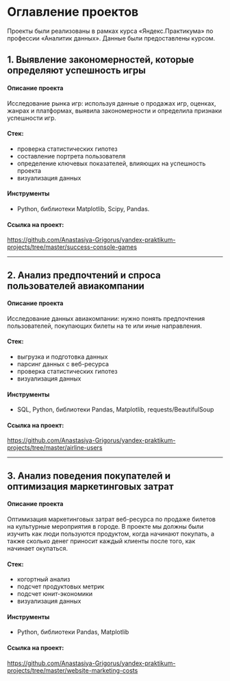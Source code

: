 # Оглавление проектов

Проекты были реализованы в рамках курса «Яндекс.Практикума» по профессии «Аналитик данных». Данные были предоставлены курсом.

## 1. Выявление закономерностей, которые определяют успешность игры

#### Описание проекта

Исследование рынка игр: используя данные о продажах игр, оценках, жанрах и платформах, выявила закономерности и определила признаки успешности игр. 

#### Стек:
- проверка статистических гипотез
- составление портрета пользователя
- определение ключевых показателей, влияющих на успешность проекта
- визуализация данных

#### Инструменты
- Python, библиотеки Matplotlib, Scipy, Pandas.

#### Ссылка на проект:
https://github.com/Anastasiya-Grigorus/yandex-praktikum-projects/tree/master/success-console-games

----

## 2. Анализ предпочтений и спроса пользователей авиакомпании

#### Описание проекта

Исследование данных авиакомпании: нужно понять предпочтения пользователей, покупающих билеты на те или иные направления. 

#### Стек:
- выгрузка и подготовка данных
- парсинг данных с веб-ресурса
- проверка статистических гипотез
- визуализация данных

#### Инструменты
- SQL, Python, библиотеки Pandas, Matplotlib, requests/BeautifulSoup

#### Ссылка на проект:
https://github.com/Anastasiya-Grigorus/yandex-praktikum-projects/tree/master/airline-users

---

## 3. Анализ поведения покупателей и оптимизация маркетинговых затрат

#### Описание проекта

Оптимизация маркетинговых затрат веб-ресурса по продаже билетов на культурные мероприятия в городе. В проекте мы должны были изучить как люди пользуются продуктом, когда начинают покупать, а также сколько денег приносит каждый клиенты после того, как начинает окупаться.

#### Стек:
- когортный анализ
- подсчет продуктовых метрик
- подсчет юнит-экономики
- визуализация данных

#### Инструменты
- Python, библиотеки Pandas, Matplotlib

#### Ссылка на проект:
https://github.com/Anastasiya-Grigorus/yandex-praktikum-projects/tree/master/website-marketing-costs

